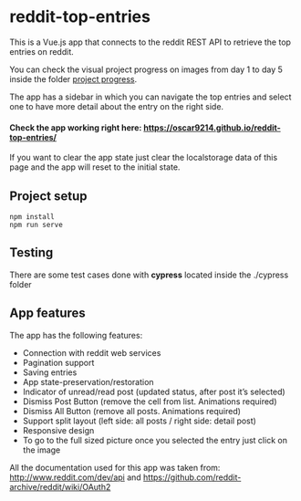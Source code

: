# reddit-top-entries

This is a Vue.js app that connects to the reddit REST API to retrieve the top entries on reddit.

You can check the visual project progress on images from day 1 to day 5 inside the folder [project progress](https://github.com/oscar9214/reddit-top-entries/tree/master/project%20progress).

The app has a sidebar in which you can navigate the top entries and select one to have more detail about the entry on the right side.

#### Check the app working right here: https://oscar9214.github.io/reddit-top-entries/
If you want to clear the app state just clear the localstorage data of this page and the app will reset to the initial state.

## Project setup
```
npm install
npm run serve
```

## Testing
There are some test cases done with **cypress** located inside the ./cypress folder

## App features
The app has the following features:
- Connection with reddit web services
- Pagination support
- Saving entries
- App state-preservation/restoration
- Indicator of unread/read post (updated status, after post it’s selected)
- Dismiss Post Button (remove the cell from list. Animations required)
- Dismiss All Button (remove all posts. Animations required)
- Support split layout (left side: all posts / right side: detail post)
- Responsive design
- To go to the full sized picture once you selected the entry just click on the image

All the documentation used for this app was taken from: http://www.reddit.com/dev/api and https://github.com/reddit-archive/reddit/wiki/OAuth2
